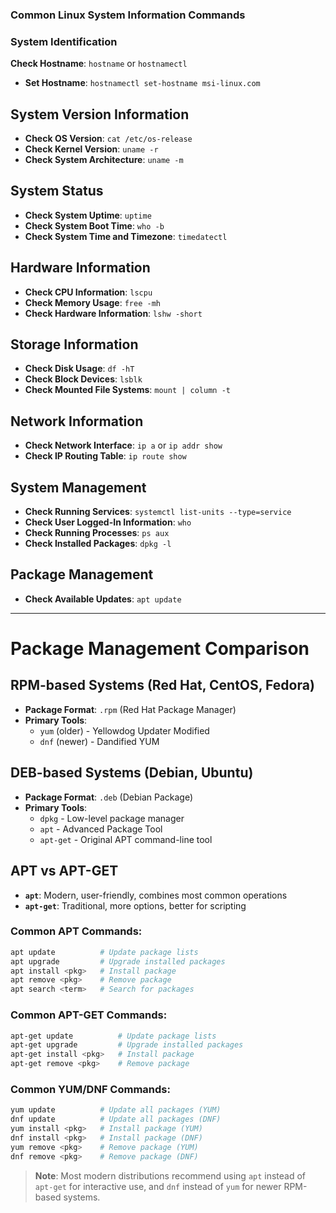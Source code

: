 ### Common Linux System Information Commands

### System Identification
 **Check Hostname**: `hostname` or `hostnamectl`
- **Set Hostname**: `hostnamectl set-hostname msi-linux.com`

## System Version Information
- **Check OS Version**: `cat /etc/os-release`
- **Check Kernel Version**: `uname -r`
- **Check System Architecture**: `uname -m`

## System Status
- **Check System Uptime**: `uptime`
- **Check System Boot Time**: `who -b`
- **Check System Time and Timezone**: `timedatectl`

## Hardware Information
- **Check CPU Information**: `lscpu`
- **Check Memory Usage**: `free -mh`
- **Check Hardware Information**: `lshw -short`

## Storage Information
- **Check Disk Usage**: `df -hT`
- **Check Block Devices**: `lsblk`
- **Check Mounted File Systems**: `mount | column -t`

## Network Information
- **Check Network Interface**: `ip a` or `ip addr show`
- **Check IP Routing Table**: `ip route show`

## System Management
- **Check Running Services**: `systemctl list-units --type=service`
- **Check User Logged-In Information**: `who`
- **Check Running Processes**: `ps aux`
- **Check Installed Packages**: `dpkg -l`

## Package Management
- **Check Available Updates**: `apt update`

---

# Package Management Comparison

## RPM-based Systems (Red Hat, CentOS, Fedora)
- **Package Format**: `.rpm` (Red Hat Package Manager)
- **Primary Tools**: 
  - `yum` (older) - Yellowdog Updater Modified
  - `dnf` (newer) - Dandified YUM

## DEB-based Systems (Debian, Ubuntu)
- **Package Format**: `.deb` (Debian Package)
- **Primary Tools**: 
  - `dpkg` - Low-level package manager
  - `apt` - Advanced Package Tool
  - `apt-get` - Original APT command-line tool

## APT vs APT-GET
- **`apt`**: Modern, user-friendly, combines most common operations
- **`apt-get`**: Traditional, more options, better for scripting

### Common APT Commands:
```bash
apt update          # Update package lists
apt upgrade         # Upgrade installed packages
apt install <pkg>   # Install package
apt remove <pkg>    # Remove package
apt search <term>   # Search for packages
```

### Common APT-GET Commands:
```bash
apt-get update          # Update package lists
apt-get upgrade         # Upgrade installed packages
apt-get install <pkg>   # Install package
apt-get remove <pkg>    # Remove package
```

### Common YUM/DNF Commands:
```bash
yum update          # Update all packages (YUM)
dnf update          # Update all packages (DNF)
yum install <pkg>   # Install package (YUM)
dnf install <pkg>   # Install package (DNF)
yum remove <pkg>    # Remove package (YUM)
dnf remove <pkg>    # Remove package (DNF)
```

> **Note**: Most modern distributions recommend using `apt` instead of `apt-get` for interactive use, and `dnf` instead of `yum` for newer RPM-based systems.
```
